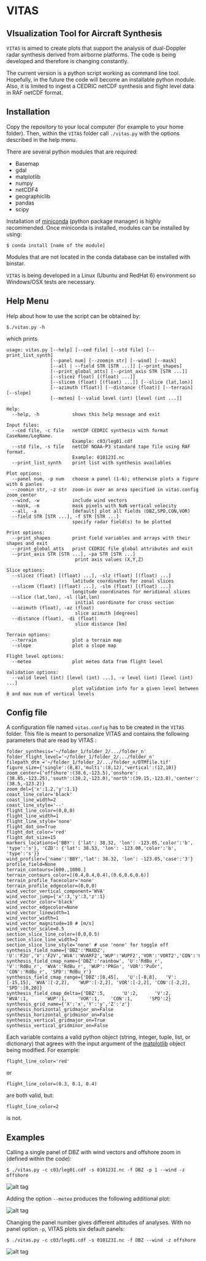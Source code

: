 # VITAS
VIsualization Tool for Aircraft Synthesis
--------------------------------------------

`VITAS` is aimed to create plots that support the analysis
of dual-Doppler radar synthesis derived from airborne platforms. The code is being developed and therefore is changing constantly. 

The current version is a python script working as command line tool. Hopefully, in 
the future the code will become an installable python module. Also, it is limited to ingest a CEDRIC netCDF synthesis and flight level data in RAF netCDF format. 

Installation
----------------

Copy the repository to your local computer (for example to your home folder). Then, within the `VITAS` folder call `./vitas.py` with the options described in the help menu.

There are several python modules that are required:

- Basemap
- gdal
- matplotlib
- numpy
- netCDF4
- geographiclib
- pandas
- scipy

Installation of [miniconda](http://conda.pydata.org/miniconda.html) (python package manager) is highly recommended. Once miniconda is installed, modules can be installed by using:

```code
$ conda install [name of the module]
```

Modules that are not located in the conda database can be installed with binstar.

`VITAS` is being developed in a Linux (Ubuntu and RedHat 6) environment so Windows/OSX tests are necessary.


Help Menu
-----------------

Help about how to use the script can be obtained by:

```code
$./vitas.py -h
```
which prints
```code
usage: vitas.py [--help] [--ced file] [--std file] [--print_list_synth]
                [--panel num] [--zoomin str] [--wind] [--mask]
                [--all | --field STR [STR ...]] [--print_shapes]
                [--print_global_atts] [--print_axis STR [STR ...]]
                [--slicez float) [(float) ...]]
                [--slicem (float) [(float) ...]] [--slice (lat,lon)]
                [--azimuth (float)] [--distance (float)] [--terrain] [--slope]
                [--meteo] [--valid level (int) [level (int ...]]

Help:
  --help, -h            shows this help message and exit

Input files:
  --ced file, -c file   netCDF CEDRIC synthesis with format CaseName/LegName.
                        Example: c03/leg01.cdf
  --std file, -s file   netCDF NOAA-P3 standard tape file using RAF format.
                        Example: 010123I.nc
  --print_list_synth    print list with synthesis availables

Plot options:
  --panel num, -p num   choose a panel (1-6); otherwise plots a figure with 6 panles
  --zoomin str, -z str  zoom-in over an area specified in vitas.config zoom_center
  --wind, -w            include wind vectors
  --mask, -m            mask pixels with NaN vertical velocity 
  --all, -a             [default] plot all fields (DBZ,SPD,CON,VOR)
  --field STR [STR ...], -f STR [STR ...]
                        specify radar field(s) to be plotted

Print options:
  --print_shapes        print field variables and arrays with their shapes and exit
  --print_global_atts   print CEDRIC file global attributes and exit
  --print_axis STR [STR ...], -pa STR [STR ...]
                         print axis values (X,Y,Z)

Slice options:
  --slicez (float) [(float) ...], -slz (float) [(float) ...]
                        latitude coordinates for zonal slices
  --slicem (float) [(float) ...], -slm (float) [(float) ...]
                        longitude coordinates for meridional slices
  --slice (lat,lon), -sl (lat,lon)
                         initial coordinate for cross section
  --azimuth (float), -az (float)
                         slice azimuth [degrees]
  --distance (float), -di (float)
                         slice distance [km]

Terrain options:
  --terrain             plot a terrain map
  --slope               plot a slope map

Flight level options:
  --meteo               plot meteo data from flight level

Validation options:
  --valid level (int) [level (int) ...], -v level (int) [level (int) ...]
                        plot validation info for a given level between 0 and max num of vertical levels

```
Config file
--------

A configuration file named `vitas.config` has to be created in the `VITAS` folder. This file is meant to personalize VITAS and contains the following parameters that are read by VITAS :

```code
folder_synthesis='~/folder_1/folder_2/.../folder_n'
folder_flight_level='~/folder_1/folder_2/.../folder_n'
filepath_dtm ='~/folder_1/folder_2/.../folder_n/DTMfile.tif'
figure_size={'single':(8,8),'multi':(8,12),'vertical':(12,10)}
zoom_center={'offshore':(38.6,-123.5),'onshore':(38.85,-123.25),'south':(38.2,-123.0),'north':(39.15,-123.8),'center':(38.5,-123.2)}
zoom_del={'x':1.2,'y':1.1}
coast_line_color='black'
coast_line_width=2
coast_line_style='--'
flight_line_color=(0,0,0)
flight_line_width=1
flight_line_style='none'
flight_dot_on=True
flight_dot_color='red'
flight_dot_size=15
markers_locations={'BBY': {'lat': 38.32, 'lon': -123.05,'color':'b', 'type':'s'}, 'CZD': {'lat': 38.53, 'lon': -123.08,'color':'b', 'type':'s'}}
wind_profiler={'name':'BBY','lat': 38.32, 'lon': -123.05,'case':'3'}
profile_field=None
terrain_contours=[600.,1000.]
terrain_contours_color=[(0.4,0.4,0.4),(0.6,0.6,0.6)]
terrain_profile_facecolor='none'
terrain_profile_edgecolor=(0,0,0)
wind_vector_vertical_component='WVA'
wind_vector_jump={'x':3,'y':3,'z':1}
wind_vector_color='black'
wind_vector_edgecolor=None
wind_vector_linewidth=1
wind_vector_width=1
wind_vector_magnitude=10 # [m/s]
wind_vector_scale=0.5
section_slice_line_color=(0,0,0.5)
section_slice_line_width=2
section_slice_line_style='none' # use 'none' for toggle off
synthesis_field_name={'DBZ':'MAXDZ', 'U':'F2U','V':'F2V','WVA':'WVARF2','WUP':'WUPF2','VOR':'VORT2','CON':'CONM2'}
synthesis_field_cmap_name={'DBZ':'rainbow', 'U':'RdBu_r', 'V':'RdBu_r', 'WVA':'RdBu_r', 'WUP':'PRGn', 'VOR':'PuOr', 'CON':'RdBu_r', 'SPD':'RdBu_r'}
synthesis_field_cmap_range={'DBZ':[0,45],   'U':[-8,8],   'V':[-15,15], 'WVA':[-2,2],   'WUP':[-2,2], 'VOR':[-2,2], 'CON':[-2,2],   'SPD':[0,20]}
synthesis_field_cmap_delta={'DBZ':5,      'U':2,      'V':2,      'WVA':1,      'WUP':1,    'VOR':1,    'CON':1,      'SPD':2}
synthesis_grid_name={'X':'x','Y':'y','Z':'z'}
synthesis_horizontal_gridmajor_on=False
synthesis_horizontal_gridminor_on=False
synthesis_vertical_gridmajor_on=True
synthesis_vertical_gridminor_on=False
```
Each variable contains a valid python object (string, integer, tuple, list, or dictionary) that agrees with the input argument of the [matplotlib](http://matplotlib.org) object being modified. For example:

```code
flight_line_color='red'
```
or 
```code
flight_line_color=(0.3, 0.1, 0.4)
```
are both valid, but:

```code
flight_line_color=2
```

is not.


Examples
--------

Calling a single panel of DBZ with wind vectors and offshore zoom in (defined within the code):

```code
$ ./vitas.py -c c03/leg01.cdf -s 010123I.nc -f DBZ -p 1 --wind -z offshore
```
![alt tag](https://github.com/rvalenzuelar/vitas/blob/master/figure_example1.png)

Adding the option `--meteo` produces the following additional plot:

![alt tag](https://github.com/rvalenzuelar/vitas/blob/master/figure_example2.png)

Changing the panel number gives different altitudes of analyses. With no panel option `-p`, VITAS plots six default panels:

```code
$ ./vitas.py -c c03/leg01.cdf -s 010123I.nc -f DBZ --wind -z offshore
```
![alt tag](https://github.com/rvalenzuelar/vitas/blob/master/figure_example3.png)

